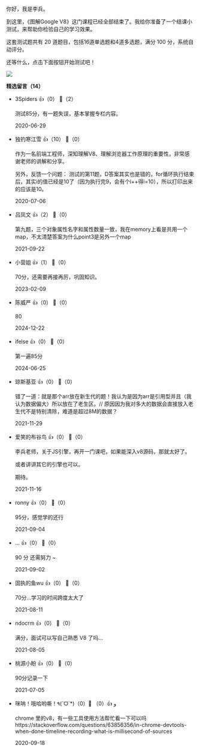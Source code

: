 你好，我是李兵。

到这里，《图解Google V8》这门课程已经全部结束了。我给你准备了一个结课小测试，来帮助你检验自己的学习效果。

这套测试题共有 20 道题目，包括16道单选题和4道多选题，满分 100 分，系统自动评分。

还等什么，点击下面按钮开始测试吧！

[![](https://static001.geekbang.org/resource/image/28/a4/28d1be62669b4f3cc01c36466bf811a4.png?wh=1142%2A201)](http://time.geekbang.org/quiz/intro?act_id=190&exam_id=452)
<div><strong>精选留言（14）</strong></div><ul>
<li><span>3Spiders</span> 👍（0） 💬（2）<p>测试85分，有一题失误，基本掌握专栏内容。</p>2020-06-29</li><br/><li><span>独钓寒江雪</span> 👍（10） 💬（0）<p>作为一名前端工程师，深知理解V8、理解浏览器工作原理的重要性，非常感谢老师的讲解和分享。

另外，反馈一个问题：
测试的第11题，D答案其实也是错的，for循环执行结束后，其实i的值已经是10了（因为执行完9，会有个i++得i=10），所以打印出来的应该是10。</p>2020-07-06</li><br/><li><span>吕凤文</span> 👍（2） 💬（0）<p>第九题，三个对象属性名字和属性数量一致，我在memory上看是共用一个map，不太清楚答案为什么point3是另外一个map</p>2021-09-22</li><br/><li><span>小营姐</span> 👍（1） 💬（0）<p>70分，还需要再接再厉，巩固知识。</p>2023-02-09</li><br/><li><span>陈威严</span> 👍（0） 💬（0）<p>80
</p>2024-12-22</li><br/><li><span>ifelse</span> 👍（0） 💬（0）<p>第一遍85分</p>2024-06-25</li><br/><li><span>琼斯基亚</span> 👍（0） 💬（0）<p>错了一道：就是那个arr放在新生代的题！我认为是因为arr是引用型并且（我认为数据偏大）所以放在了老生区。&#47;&#47; 原因因为我对多大的数据会直接放入老生代不是特别清除，难道是超过8M的数据？</p>2021-11-29</li><br/><li><span>爱笑的布谷鸟</span> 👍（0） 💬（0）<p>李兵老师，关于JS引擎，再开一门课吧，如果能深入v8源码，那就太好了。

或者讲讲其它的引擎也可以。

期待。</p>2021-11-16</li><br/><li><span>ronny</span> 👍（0） 💬（0）<p>95分，感觉学的还行</p>2021-09-04</li><br/><li><span>...</span> 👍（0） 💬（0）<p>90 分 还需努力 ~</p>2021-09-02</li><br/><li><span>固执的鱼wu</span> 👍（0） 💬（0）<p>70分...学习的时间跨度太大了</p>2021-08-11</li><br/><li><span>ndocrm</span> 👍（0） 💬（0）<p>满分，面试可以写自己熟悉 V8 了吗...</p>2021-08-05</li><br/><li><span>桃源小盼</span> 👍（0） 💬（0）<p>90分记录一下</p>2021-07-05</li><br/><li><span>咪呐！哦哈哟嘶！٩(ˊᗜˋ*)و</span> 👍（0） 💬（0）<p>chrome 里的v8，有一些工具使用方法帮忙看一下可以吗
https:&#47;&#47;stackoverflow.com&#47;questions&#47;63856356&#47;in-chrome-devtools-when-done-timeline-recording-what-is-millisecond-of-sources</p>2020-09-18</li><br/>
</ul>